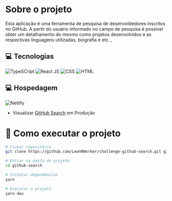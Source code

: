 # Sobre o projeto

Esta aplicação é uma ferramenta de pesquisa de desenvoldedores inscritos no GitHub. A partir do usuário informado no campo de pesquisa é possível obter um detalhamento do mesmo como projetos desenvolvidos e as respectivas linguagens utilizadas, biografia e etc. , 

## 💻 Tecnologias

![TypeSCript](https://img.shields.io/badge/TypeScript-007ACC?style=for-the-badge&logo=typescript&logoColor=white)
![React JS](https://img.shields.io/badge/React-20232A?style=for-the-badge&logo=react&logoColor=61DAFB)
![CSS](https://img.shields.io/badge/CSS3-1572B6?style=for-the-badge&logo=css3&logoColor=white)
![HTML](https://img.shields.io/badge/HTML5-E34F26?style=for-the-badge&logo=html5&logoColor=white)

## 💻 Hospedagem

![Netlify](https://img.shields.io/badge/Netlify-00C7B7?style=for-the-badge&logo=netlify&logoColor=white)

- Visualizar [GitHub Search](https://challenge-github-search.netlify.app "Pesquisar usuários do GitHub") em Produção 

# 🚀 Como executar o projeto

```bash
# Clonar repositório
git clone https://github.com/LeonRWorker/challenge-github-search.git github-search

# Entrar na pasta do projeto
cd github-search

# Instalar dependências
yarn

# Executar o projeto
yarn dev
```

